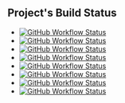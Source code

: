 ## Project's Build Status

- [![GitHub Workflow Status][ojp_img]][ojp_url]
- [![GitHub Workflow Status][mn_img]][mn_url]
- [![GitHub Workflow Status][jmh_img]][jmh_url]
- [![GitHub Workflow Status][tc_img]][tc_url]
- [![GitHub Workflow Status][dn_img]][dn_url]
- [![GitHub Workflow Status][ic_img]][ic_url]
- [![GitHub Workflow Status][ks_img]][ks_url]
- [![GitHub Workflow Status][gha_img]][gha_url]

<!-- Add https://github.com/sureshg/graal-native-dockerfile
     Add https://github.com/sureshg/flutter-web-app -->


[ojp_url]: https://github.com/sureshg/openjdk-playground/actions
[ojp_img]: https://img.shields.io/github/workflow/status/sureshg/openjdk-playground/CI?color=green&label=openjdk-playground&logo=java&logoColor=green&style=for-the-badge

[mn_url]: https://github.com/sureshg/micronaut-app/actions                       
[mn_img]: https://img.shields.io/github/workflow/status/sureshg/micronaut-app/Gradle%20Build?color=green&label=micronaut-app&logo=Github-Actions&logoColor=green&style=for-the-badge

[jmh_url]: https://github.com/sureshg/jmh-bench-sample/actions                        
[jmh_img]:https://img.shields.io/github/workflow/status/sureshg/jmh-bench-sample/JMH%20Sample%20CI?color=green&label=jmh-sample&logo=kotlin&logoColor=green&style=for-the-badge

[tc_url]: https://github.com/sureshg/testcontainers-kotlin/actions              
[tc_img]: https://img.shields.io/github/workflow/status/sureshg/testcontainers-kotlin/Gradle%20Build?color=green&label=testcontainers-kotlin&logo=docker&logoColor=green&style=for-the-badge

[ic_url]: https://travis-ci.org/sureshg/InstallCerts/builds
[ic_img]: https://img.shields.io/travis/sureshg/InstallCerts.svg?color=green&label=Install-Certs&logo=travis&logoColor=green&style=for-the-badge

[ks_url]: https://travis-ci.org/sureshg/InstallCerts/builds
[ks_img]: https://img.shields.io/travis/sureshg/kotlin-scratchpad.svg?color=green&label=Kotlin-Scratchpad&logo=travis&logoColor=green&style=for-the-badge

[dn_url]: https://github.com/sureshg/dart-native-sample/actions
[dn_img]: https://img.shields.io/github/workflow/status/sureshg/dart-native-sample/Dart%20Build?color=green&label=Dart%20Native&logo=dart&logoColor=green&style=for-the-badge

[gha_url]: https://github.com/sureshg/github-actions-test/actions                       
[gha_img]: https://img.shields.io/github/workflow/status/sureshg/github-actions-test/Github%20Action%20Test?color=green&label=Github-Action-Test&logo=Github-Actions&logoColor=green&style=for-the-badge
